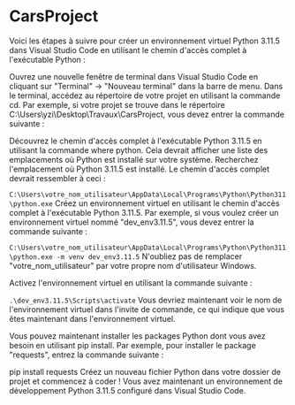 # CarsProject

Voici les étapes à suivre pour créer un environnement virtuel Python 3.11.5 dans Visual Studio Code en utilisant le chemin d'accès complet à l'exécutable Python :

Ouvrez une nouvelle fenêtre de terminal dans Visual Studio Code en cliquant sur "Terminal" -> "Nouveau terminal" dans la barre de menu.
Dans le terminal, accédez au répertoire de votre projet en utilisant la commande cd. Par exemple, si votre projet se trouve dans le répertoire C:\Users\yzi\Desktop\Travaux\CarsProject, vous devez entrer la commande suivante :

Découvrez le chemin d'accès complet à l'exécutable Python 3.11.5 en utilisant la commande where python. Cela devrait afficher une liste des emplacements où Python est installé sur votre système. Recherchez l'emplacement où Python 3.11.5 est installé. Le chemin d'accès complet devrait ressembler à ceci :

`C:\Users\votre_nom_utilisateur\AppData\Local\Programs\Python\Python311\python.exe`
Créez un environnement virtuel en utilisant le chemin d'accès complet à l'exécutable Python 3.11.5. Par exemple, si vous voulez créer un environnement virtuel nommé "dev_env3.11.5", vous devez entrer la commande suivante :

`C:\Users\votre_nom_utilisateur\AppData\Local\Programs\Python\Python311\python.exe -m venv dev_env3.11.5`
N'oubliez pas de remplacer "votre_nom_utilisateur" par votre propre nom d'utilisateur Windows.

Activez l'environnement virtuel en utilisant la commande suivante :

`.\dev_env3.11.5\Scripts\activate`
Vous devriez maintenant voir le nom de l'environnement virtuel dans l'invite de commande, ce qui indique que vous êtes maintenant dans l'environnement virtuel.

Vous pouvez maintenant installer les packages Python dont vous avez besoin en utilisant pip install. Par exemple, pour installer le package "requests", entrez la commande suivante :

pip install requests
Créez un nouveau fichier Python dans votre dossier de projet et commencez à coder !
Vous avez maintenant un environnement de développement Python 3.11.5 configuré dans Visual Studio Code.